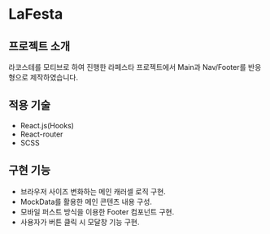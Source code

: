 # LaFesta

## 프로젝트 소개

라코스테를 모티브로 하여 진행한 라페스타 프로젝트에서 Main과 Nav/Footer를 반응형으로 제작하였습니다.

## 적용 기술

- React.js(Hooks)
- React-router
- SCSS

## 구현 기능

- 브라우저 사이즈 변화하는 메인 캐러셀 로직 구현.
- MockData를 활용한 메인 콘텐츠 내용 구성.
- 모바일 퍼스트 방식을 이용한 Footer 컴포넌트 구현.
- 사용자가 버튼 클릭 시 모달창 기능 구현.
